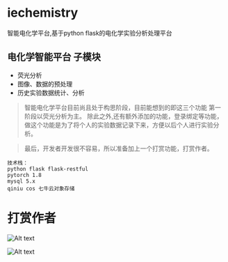# iechemistry
智能电化学平台,基于python flask的电化学实验分析处理平台

## 电化学智能平台 子模块
- 荧光分析
- 图像、数据的预处理
- 历史实验数据统计、分析

> 智能电化学平台目前尚且处于构思阶段，目前能想到的即这三个功能
> 第一阶段以荧光分析为主。
> 除此之外,还有额外添加的功能，登录绑定等功能，做这个功能是为了将个人的实验数据记录下来，方便以后个人进行实验分析。

> 最后，开发者开发很不容易，所以准备加上一个打赏功能，打赏作者。

```
技术栈：
python flask flask-restful
pytorch 1.8
mysql 5.x
qiniu cos 七牛云对象存储
```

# 打赏作者
![Alt text](http://image.ruankun.xyz/dashangkun1.jpg "使用微信打赏坤")

![Alt text](http://image.ruankun.xyz/dashangkun2.jpg "使用支付宝打赏坤")
